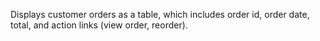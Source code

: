Displays customer orders as a table, which includes order id, order date, total, and action links (view order, reorder).
